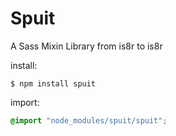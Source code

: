 Spuit
==============

A Sass Mixin Library from is8r to is8r

install:

```
$ npm install spuit
```

import:

``` styles.scss
@import "node_modules/spuit/spuit";
```

